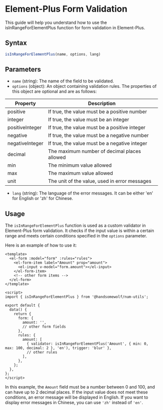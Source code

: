 <script setup>
import {ref} from 'vue'
import { useData } from 'vitepress'
import { ElInput } from 'element-plus'
import {isInRangeForElementPlus} from '../../src/index.ts';

const { site, theme, page, frontmatter } = useData()
const form=ref({amount:''})
const rules={
  amount: [
          { validator: isInRangeForElementPlus('Amount', { min: 0, max: 100, decimal: 2 }, 'en'), trigger: 'blur' },
          // other rules
        ],
}
</script>
# Element-Plus Form Validation

This guide will help you understand how to use the isInRangeForElementPlus function for form validation in Element-Plus.

## Syntax
```TypeScript
isInRangeForElementPlus(name, options, lang)
```

## Parameters

- `name` (string): The name of the field to be validated.
- `options` (object): An object containing validation rules. The properties of this object are optional and are as follows:

| Property | Description |
| --- | --- |
| positive | If true, the value must be a positive number |
| integer | If true, the value must be an integer |
| positiveInteger | If true, the value must be a positive integer |
| negative | If true, the value must be a negative number |
| negativeInteger | If true, the value must be a negative integer |
| decimal | The maximum number of decimal places allowed |
| min | The minimum value allowed |
| max | The maximum value allowed |
| unit | The unit of the value, used in error messages |

- `lang` (string): The language of the error messages. It can be either 'en' for English or 'zh' for Chinese.
## Usage

The `isInRangeForElementPlus` function is used as a custom validator in Element-Plus form validation. It checks if the input value is within a certain range and meets certain conditions specified in the `options` parameter.

  <el-form :model="form" :rules="rules">
    <el-form-item label="Amount" prop="amount">
      <el-input v-model="form.amount"></el-input>
    </el-form-item>
    <!-- other form items -->
  </el-form>

Here is an example of how to use it:

```Vue
<template>
  <el-form :model="form" :rules="rules">
    <el-form-item label="Amount" prop="amount">
      <el-input v-model="form.amount"></el-input>
    </el-form-item>
    <!-- other form items -->
  </el-form>
</template>

<script>
import { isInRangeForElementPlus } from '@handsomewolf/num-utils';

export default {
  data() {
    return {
      form: {
        amount: '',
        // other form fields
      },
      rules: {
        amount: [
          { validator: isInRangeForElementPlus('Amount', { min: 0, max: 100, decimal: 2 }, 'en'), trigger: 'blur' },
          // other rules
        ],
      },
    };
  },
};
</script>
```

In this example, the `Amount` field must be a number between 0 and 100, and can have up to 2 decimal places. If the input value does not meet these conditions, an error message will be displayed in English. If you want to display error messages in Chinese, you can use `'zh'` instead of `'en'`.
